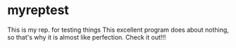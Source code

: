 # myreptest
This is my rep. for testing things
This excellent program does about nothing, so that's why it is almost like 
perfection. Check it out!!! 
